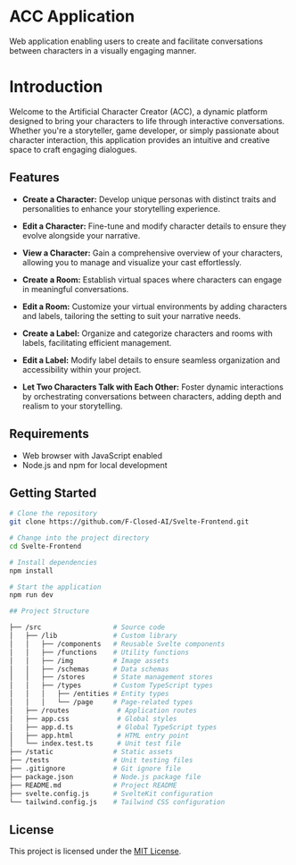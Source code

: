 # ACC Application

Web application enabling users to create and facilitate conversations between characters in a visually engaging manner.

# Introduction
Welcome to the Artificial Character Creator (ACC), a dynamic platform designed to bring your characters to life through interactive conversations. Whether you're a storyteller, game developer, or simply passionate about character interaction, this application provides an intuitive and creative space to craft engaging dialogues.

## Features

- **Create a Character:** Develop unique personas with distinct traits and personalities to enhance your storytelling experience.

- **Edit a Character:** Fine-tune and modify character details to ensure they evolve alongside your narrative.

- **View a Character:** Gain a comprehensive overview of your characters, allowing you to manage and visualize your cast effortlessly.

- **Create a Room:** Establish virtual spaces where characters can engage in meaningful conversations.

- **Edit a Room:** Customize your virtual environments by adding characters and labels, tailoring the setting to suit your narrative needs.

- **Create a Label:** Organize and categorize characters and rooms with labels, facilitating efficient management.

- **Edit a Label:** Modify label details to ensure seamless organization and accessibility within your project.

- **Let Two Characters Talk with Each Other:** Foster dynamic interactions by orchestrating conversations between characters, adding depth and realism to your storytelling.

## Requirements

- Web browser with JavaScript enabled
- Node.js and npm for local development

## Getting Started

```bash
# Clone the repository
git clone https://github.com/F-Closed-AI/Svelte-Frontend.git

# Change into the project directory
cd Svelte-Frontend

# Install dependencies
npm install

# Start the application
npm run dev

## Project Structure
```

```bash
├── /src                  # Source code
│   ├── /lib              # Custom library
│   │   ├── /components   # Reusable Svelte components
│   │   ├── /functions    # Utility functions
│   │   ├── /img          # Image assets
│   │   ├── /schemas      # Data schemas
│   │   ├── /stores       # State management stores
│   │   ├── /types        # Custom TypeScript types
│   │   │   ├── /entities # Entity types
│   │   │   └── /page     # Page-related types
│   ├── /routes            # Application routes
│   ├── app.css            # Global styles
│   ├── app.d.ts           # Global TypeScript types
│   ├── app.html           # HTML entry point
│   └── index.test.ts      # Unit test file
├── /static               # Static assets
├── /tests                # Unit testing files
├── .gitignore            # Git ignore file
├── package.json          # Node.js package file
├── README.md             # Project README
├── svelte.config.js      # SvelteKit configuration
└── tailwind.config.js    # Tailwind CSS configuration
```

## License

This project is licensed under the [MIT License](https://github.com/F-Closed-AI/Svelte-Frontend/blob/main/LICENSE).
